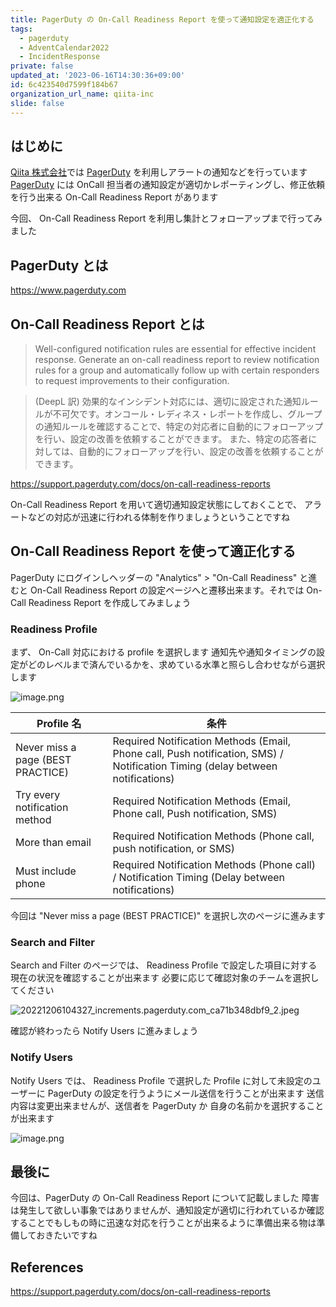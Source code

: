 ```yaml
---
title: PagerDuty の On-Call Readiness Report を使って通知設定を適正化する
tags:
  - pagerduty
  - AdventCalendar2022
  - IncidentResponse
private: false
updated_at: '2023-06-16T14:30:36+09:00'
id: 6c423540d7599f184b67
organization_url_name: qiita-inc
slide: false
---
```


## はじめに

[Qiita 株式会社]では [PagerDuty] を利用しアラートの通知などを行っています
[PagerDuty] には OnCall 担当者の通知設定が適切かレポーティングし、修正依頼を行う出来る On-Call Readiness Report があります

今回、 On-Call Readiness Report を利用し集計とフォローアップまで行ってみました

[Qiita 株式会社]: https://corp.qiita.com
[pagerduty]: https://www.pagerduty.com

## PagerDuty とは

https://www.pagerduty.com

## On-Call Readiness Report とは

> Well-configured notification rules are essential for effective incident response. Generate an on-call readiness report to review
> notification rules for a group and automatically follow up with certain responders to request improvements to their configuration.

> (DeepL 訳) 効果的なインシデント対応には、適切に設定された通知ルールが不可欠です。オンコール・レディネス・レポートを作成し、グループの通知ルールを確認することで、特定の対応者に自動的にフォローアップを行い、設定の改善を依頼することができます。
> また、特定の応答者に対しては、自動的にフォローアップを行い、設定の改善を依頼することができます。

https://support.pagerduty.com/docs/on-call-readiness-reports

On-Call Readiness Report を用いて適切通知設定状態にしておくことで、 アラートなどの対応が迅速に行われる体制を作りましょうということですね

## On-Call Readiness Report を使って適正化する

PagerDuty にログインしヘッダーの "Analytics" > "On-Call Readiness" と進むと On-Call Readiness Report の設定ページへと遷移出来ます。それでは On-Call Readiness Report を作成してみましょう

### Readiness Profile

まず、 On-Call 対応における profile を選択します
通知先や通知タイミングの設定がどのレベルまで済んでいるかを、求めている水準と照らし合わせながら選択します

![image.png](https://qiita-image-store.s3.ap-northeast-1.amazonaws.com/0/55950/d4b703da-01a8-ee7f-7359-a600806676db.png)

| Profile 名                        | 条件                                                                                                                          |
| --------------------------------- | ----------------------------------------------------------------------------------------------------------------------------- |
| Never miss a page (BEST PRACTICE) | Required Notification Methods (Email, Phone call, Push notification, SMS) / Notification Timing (delay between notifications) |
| Try every notification method     | Required Notification Methods (Email, Phone call, Push notification, SMS)                                                     |
| More than email                   | Required Notification Methods (Phone call, push notification, or SMS)                                                         |
| Must include phone                | Required Notification Methods (Phone call) / Notification Timing (Delay between notifications)                                |

今回は "Never miss a page (BEST PRACTICE)" を選択し次のページに進みます

### Search and Filter

Search and Filter のページでは、 Readiness Profile で設定した項目に対する現在の状況を確認することが出来ます
必要に応じて確認対象のチームを選択してください

![20221206104327_increments.pagerduty.com_ca71b348dbf9_2.jpeg](https://qiita-image-store.s3.ap-northeast-1.amazonaws.com/0/55950/355bee4f-55d3-abaa-f6e5-22be4c50aacd.jpeg)

確認が終わったら Notify Users に進みましょう

### Notify Users

Notify Users では、 Readiness Profile で選択した Profile に対して未設定のユーザーに PagerDuty の設定を行うようにメール送信を行うことが出来ます
送信内容は変更出来ませんが、送信者を PagerDuty か 自身の名前かを選択することが出来ます

![image.png](https://qiita-image-store.s3.ap-northeast-1.amazonaws.com/0/55950/bd5a8317-6039-daf7-4067-bea526a1a9ec.png)

## 最後に

今回は、PagerDuty の On-Call Readiness Report について記載しました
障害は発生して欲しい事象ではありませんが、通知設定が適切に行われているか確認することでもしもの時に迅速な対応を行うことが出来るように準備出来る物は準備しておきたいですね

## References

https://support.pagerduty.com/docs/on-call-readiness-reports
